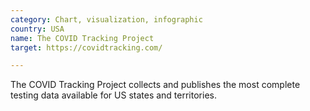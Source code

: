 ```yaml
---
category: Chart, visualization, infographic
country: USA
name: The COVID Tracking Project
target: https://covidtracking.com/

---
```


The COVID Tracking Project collects and publishes the most complete testing data available for US states and territories.